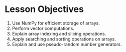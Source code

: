 # Lesson Objectives
1. Use NumPy for efficient storage of arrays.
2. Perform vector computations.
3. Explain array indexing and slicing operations.
4. Apply searching and sorting operations on arrays.
5. Explain and use pseudo-random number generators.